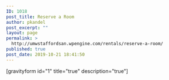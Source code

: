 ```yaml
---
ID: 1018
post_title: Reserve a Room
author: pkandel
post_excerpt: ""
layout: page
permalink: >
  http://umwstaffordsan.wpengine.com/rentals/reserve-a-room/
published: true
post_date: 2019-10-21 18:41:50
---
```

[gravityform id="1" title="true" description="true"]
